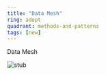 ```yaml
---
title: "Data Mesh"
ring: adopt
quadrant: methods-and-patterns
tags: [new]
---
```


Data Mesh

![stub](/images/logo.svg)

